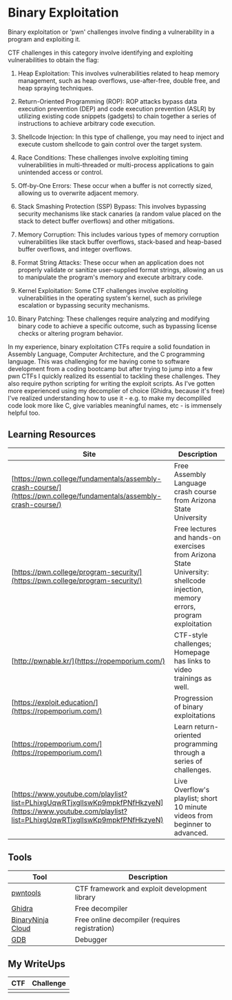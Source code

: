 # Binary Exploitation

Binary exploitation or 'pwn' challenges involve finding a vulnerability in a program and exploiting it.

CTF challenges in this category involve identifying and exploiting vulnerabilities to obtain the flag:

1. Heap Exploitation: This involves vulnerabilities related to heap memory management, such as heap overflows, use-after-free, double free, and heap spraying techniques.

2. Return-Oriented Programming (ROP): ROP attacks bypass data execution prevention (DEP) and code execution prevention (ASLR) by utilizing existing code snippets (gadgets) to chain together a series of instructions to achieve arbitrary code execution.

3. Shellcode Injection: In this type of challenge, you may need to inject and execute custom shellcode to gain control over the target system.

4. Race Conditions: These challenges involve exploiting timing vulnerabilities in multi-threaded or multi-process applications to gain unintended access or control.

5. Off-by-One Errors: These occur when a buffer is not correctly sized, allowing us to overwrite adjacent memory.

6. Stack Smashing Protection (SSP) Bypass: This involves bypassing security mechanisms like stack canaries (a random value placed on the stack to detect buffer overflows) and other mitigations.

7. Memory Corruption: This includes various types of memory corruption vulnerabilities like stack buffer overflows, stack-based and heap-based buffer overflows, and integer overflows.

8. Format String Attacks: These occur when an application does not properly validate or sanitize user-supplied format strings, allowing an us to manipulate the program's memory and execute arbitrary code.

9. Kernel Exploitation: Some CTF challenges involve exploiting vulnerabilities in the operating system's kernel, such as privilege escalation or bypassing security mechanisms.

10. Binary Patching: These challenges require analyzing and modifying binary code to achieve a specific outcome, such as bypassing license checks or altering program behavior.

In my experience, binary exploitation CTFs require a solid foundation in Assembly Language, Computer Architecture, and the C programming language. This was challenging for me having come to software development from a coding bootcamp but after trying to jump into a few pwn CTFs I quickly realized its essential to tackling these challenges. They also require python scripting for writing the exploit scripts. As I've gotten more experienced using my decomplier of choice (Ghidra, because it's free) I've realized understanding how to use it - e.g. to make my decompliled code look more like C, give variables meaningful names, etc - is immensely helpful too.

## Learning Resources

| Site | Description |
| ---- | ----------- |
| [https://pwn.college/fundamentals/assembly-crash-course/](https://pwn.college/fundamentals/assembly-crash-course/) | Free Assembly Language crash course from Arizona State University |
| [https://pwn.college/program-security/](https://pwn.college/program-security/) | Free lectures and hands-on exercises from Arizona State University: shellcode injection, memory errors, program exploitation |
| [http://pwnable.kr/](https://ropemporium.com/) | CTF-style challenges; Homepage has links to video trainings as well. |
| [https://exploit.education/](https://ropemporium.com/) | Progression of binary exploitations |
| [https://ropemporium.com/](https://ropemporium.com/) | Learn return-oriented programming through a series of challenges. |
| [https://www.youtube.com/playlist?list=PLhixgUqwRTjxglIswKp9mpkfPNfHkzyeN](https://www.youtube.com/playlist?list=PLhixgUqwRTjxglIswKp9mpkfPNfHkzyeN) | Live Overflow's playlist; short 10 minute videos from beginner to advanced. |

## Tools

| Tool | Description |
| ---- | ----------- |
| [pwntools](https://docs.pwntools.com/en/latest/) | CTF framework and exploit development library |
| [Ghidra](https://ghidra-sre.org/) | Free decompiler |
| [BinaryNinja Cloud](https://cloud.binary.ninja/) | Free online decompiler (requires registration) |
| [GDB](https://www.sourceware.org/gdb/) | Debugger |

## My WriteUps

| CTF | Challenge |
| --- | --------- |
| | |
